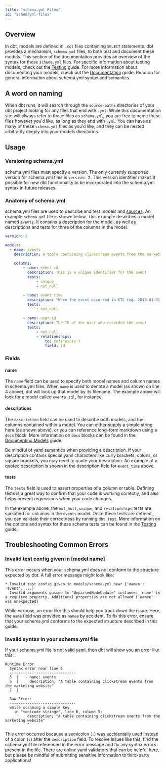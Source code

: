 ```yaml
---
title: "schema.yml Files"
id: "schemayml-files"
---
```


## Overview
In dbt, models are defined in `.sql` files containing `SELECT` statements. dbt provides a mechanism, `schema.yml` files, to both test and document these models. This section of the documentation provides an overview of the syntax for these `schema.yml` files. For specific information about testing models, check out the [Testing](testing) guide. For more information about documenting your models, check out the [Documentation](documentation) guide. Read on for general information about schema.yml syntax and semantics.

## A word on naming
When dbt runs, it will search through the `source-paths` directories of your dbt project looking for any files that end with `.yml`. While this documentation site will always refer to these files as `schema.yml`, you are free to name these files however you'd like, as long as they end with `.yml`. You can have as many of these `schema.yml` files as you'd like, and they can be nested arbitrarily deeply into your models directories.

## Usage

### Versioning schema.yml

schema.yml files must specify a version. The only currently supported version for schema.yml files is `version: 2`. This version identifier makes it possible for new dbt functionality to be incorporated into the schema.yml syntax in future releases.

### Anatomy of schema.yml
schema.yml files are used to describe and test models and [sources](using-sources). An example `schema.yml` file is shown below. This example describes a model named `events`. It contains a description for the model, as well as descriptions and tests for three of the columns in the model.

<File name='models/snowplow/events/schema.yml'>

```yaml
version: 2

models:
  - name: events
    description: A table containing clickstream events from the marketing website

    columns:
        - name: event_id
          description: This is a unique identifier for the event
          tests:
              - unique
              - not_null

        - name: event_time
          description: "When the event occurred in UTC (eg. 2018-01-01 12:00:00)"
          tests:
              - not_null
              
        - name: user_id
          description: The ID of the user who recorded the event
          tests:
              - not_null
              - relationships:
                  to: ref('users')
                  field: id
```

</File>

### Fields
#### name
The `name` field can be used to specify both model names and column names in schema.yml files. When `name` is used to denote a model (as shown on line 4 above), dbt will look up that model by its filename. The example above will look for a model called `events.sql`, for instance.

#### descriptions
The `description` field can be used to describe both models, and the columns contained within a model. You can either supply a simple string here (as shown above), or you can reference long-form markdown using a `docs` block. More information on `docs` blocks can be found in the [Documenting Models](documentation) guide.

Be mindful of yaml semantics when providing a description. If your description contains special yaml characters like curly brackets, colons, or square brackets, you may need to quote your description. An example of a quoted description is shown in the description field for `event_time` above.

#### tests
The `tests` field is used to assert properties of a column or table. Defining tests is a great way to confirm that your code is working correctly, and also helps prevent regressions when your code changes.

In the example above, the `not_null`, `unique`, and `relationships` tests are specified for columns in the `events` model. Once these tests are defined, you can validate their correctness by running `dbt test`. More information on the options and syntax for these schema tests can be found in the [Testing](testing) guide.

## Troubleshooting Common Errors

### Invalid test config given in [model name]

This error occurs when your schema.yml does not conform to the structure expected by dbt. A full error message might look like:
```
* Invalid test config given in models/schema.yml near {'namee': 'event', ...}
  Invalid arguments passed to "UnparsedNodeUpdate" instance: 'name' is a required property, Additional properties are not allowed ('namee' was unexpected)
```

While verbose, an error like this should help you track down the issue. Here, the `name` field was provided as `namee` by accident. To fix this error, ensure that your schema.yml conforms to the expected structure described in this guide.

### Invalid syntax in your schema.yml file

If your schema.yml file is not valid yaml, then dbt will show you an error like this:

```
Runtime Error
  Syntax error near line 6
  ------------------------------
  5  |   - name: events
  6  |     description; "A table containing clickstream events from the marketing website"
  7  | 
  
  Raw Error:
  ------------------------------
  while scanning a simple key
    in "<unicode string>", line 6, column 5:
          description; "A table containing clickstream events from the marketing website"
          ^

```

This error occurred because a semicolon (`;`) was accidentally used instead of a colon (`:`) after the `description` field. To resolve issues like this, find the schema.yml file referenced in the error message and fix any syntax errors present in the file. There are online yaml validators that can be helpful here, but please be mindful of submitting sensitive information to third-party applications!
